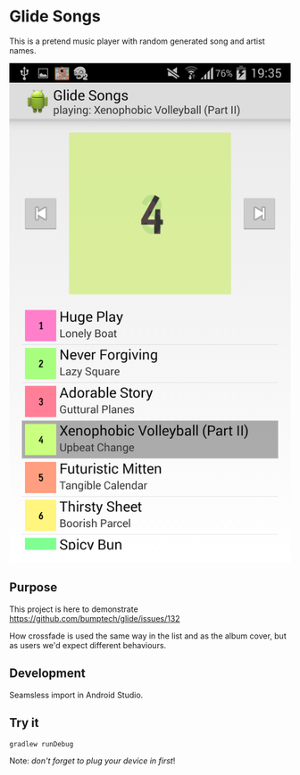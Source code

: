 Glide Songs
===========
This is a pretend music player with random generated song and artist names.

![](docs/shot_0.png)

Purpose
-------
This project is here to demonstrate https://github.com/bumptech/glide/issues/132

How crossfade is used the same way in the list and as the album cover, but as users we'd expect different behaviours.

Development
-----------
Seamsless import in Android Studio.

Try it
------
```
gradlew runDebug
```
Note: _don't forget to plug your device in first_!
